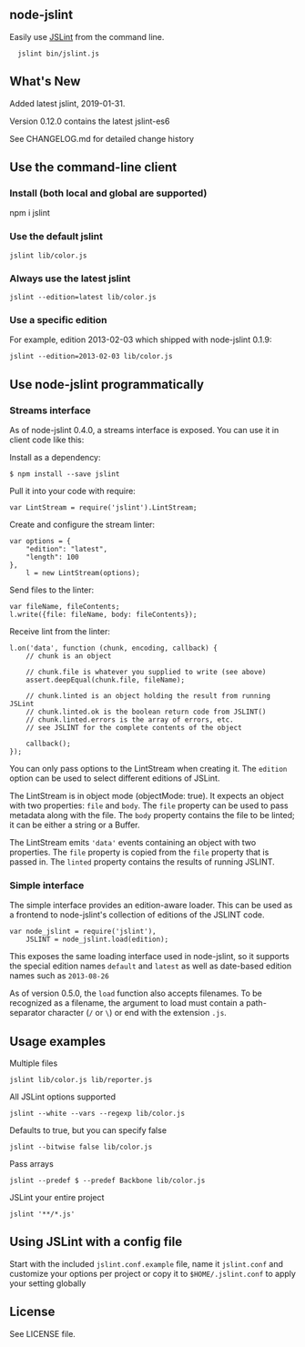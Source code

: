 ## node-jslint

Easily use [JSLint][] from the command line.

      jslint bin/jslint.js

## What's New

Added latest jslint, 2019-01-31.

Version 0.12.0 contains the latest jslint-es6

See CHANGELOG.md for detailed change history

## Use the command-line client

### Install (both local and global are supported)

   npm i jslint

### Use the default jslint

    jslint lib/color.js

### Always use the latest jslint

    jslint --edition=latest lib/color.js

### Use a specific edition

For example, edition 2013-02-03 which shipped with node-jslint 0.1.9:

    jslint --edition=2013-02-03 lib/color.js

## Use node-jslint programmatically

### Streams interface

As of node-jslint 0.4.0, a streams interface is exposed.  You can use it in client code like this:

Install as a dependency:

    $ npm install --save jslint

Pull it into your code with require:

    var LintStream = require('jslint').LintStream;

Create and configure the stream linter:

    var options = {
        "edition": "latest",
        "length": 100
    },
        l = new LintStream(options);

Send files to the linter:

    var fileName, fileContents;
    l.write({file: fileName, body: fileContents});

Receive lint from the linter:

    l.on('data', function (chunk, encoding, callback) {
        // chunk is an object

        // chunk.file is whatever you supplied to write (see above)
        assert.deepEqual(chunk.file, fileName);

        // chunk.linted is an object holding the result from running JSLint
        // chunk.linted.ok is the boolean return code from JSLINT()
        // chunk.linted.errors is the array of errors, etc.
        // see JSLINT for the complete contents of the object

        callback();
    });

You can only pass options to the LintStream when creating it.  The `edition` option can be
used to select different editions of JSLint.

The LintStream is in object mode (objectMode: true).  It expects an
object with two properties: `file` and `body`.  The `file` property
can be used to pass metadata along with the file.  The `body` property
contains the file to be linted; it can be either a string or a Buffer.

The LintStream emits `'data'` events containing an object with two properties.
The `file` property is copied from the `file` property that is passed in.  The
`linted` property contains the results of running JSLINT.

### Simple interface

The simple interface provides an edition-aware loader.  This can be used as a frontend to
node-jslint's collection of editions of the JSLINT code.

    var node_jslint = require('jslint'),
        JSLINT = node_jslint.load(edition);

This exposes the same loading interface used in node-jslint, so it supports the special
edition names `default` and `latest` as well as date-based edition names such as `2013-08-26`

As of version 0.5.0, the `load` function also accepts filenames.  To be recognized as a filename,
the argument to load must contain a path-separator character (`/` or `\`) or end with the extension
`.js`.


## Usage examples

Multiple files

    jslint lib/color.js lib/reporter.js

All JSLint options supported

    jslint --white --vars --regexp lib/color.js

Defaults to true, but you can specify false

    jslint --bitwise false lib/color.js

Pass arrays

    jslint --predef $ --predef Backbone lib/color.js

JSLint your entire project

    jslint '**/*.js'

## Using JSLint with a config file

Start with the included `jslint.conf.example` file, name it `jslint.conf` and customize your options
per project or copy it to `$HOME/.jslint.conf` to apply your setting globally

## License

See LICENSE file.

[JSLint]: http://jslint.com/
